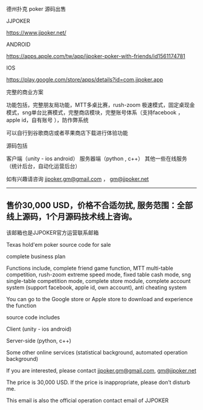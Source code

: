 德州扑克 poker 源码出售

JJPOKER

https://www.jjpoker.net/

ANDROID

https://apps.apple.com/tw/app/jjpoker-poker-with-friends/id1561174781

IOS

https://play.google.com/store/apps/details?id=com.jjpoker.app

完整的商业方案

功能包括，完整朋友局功能，MTT多桌比赛，rush-zoom 极速模式，固定桌现金模式，sng单台比赛模式，完整商店模块，完整账号体系（支持facebook ，apple id，自有账号 ），防作弊系统

可以自行到谷歌商店或者苹果商店下载进行体验功能

源码包括

客户端（unity - ios android）
服务器端（python , c++）
其他一些在线服务（统计后台，自动化运营后台）


如有兴趣请咨询 jjpoker.gm@gmail.com ， gm@jjpoker.net

--------------------------------------------------------------------------------------
  售价30,000 USD，价格不合适勿扰, 服务范围：全部线上源码，1个月源码技术线上咨询。
-------------------------------------------------------------------------------------


该邮箱也是JJPOKER官方运营联系邮箱




Texas hold'em poker source code for sale

complete business plan

Functions include, complete friend game function, MTT multi-table competition, rush-zoom extreme speed mode, fixed table cash mode, sng single-table competition mode, complete store module, complete account system (support facebook, apple id, own account), anti cheating system

You can go to the Google store or Apple store to download and experience the function

source code includes

Client (unity - ios android)

Server-side (python, c++)

Some other online services (statistical background, automated operation background)

If you are interested, please contact jjpoker.gm@gmail.com, gm@jjpoker.net

The price is 30,000 USD. If the price is inappropriate, please don’t disturb me.

This email is also the official operation contact email of JJPOKER
